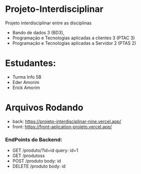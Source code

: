 # Projeto-Interdisciplinar
Projeto interdisciplinar entre as disciplinas 
    
  - Bando de dados 3 (BD3), 
  - Programação e Tecnologias aplicadas a clientes 3 (PTAC 3)
  - Programação e Tecnologias aplicadas a Servidor 2 (PTAS 2)

# Estudantes:

- Turma Info 5B
- Eder Amorim
- Erick Amorim

# Arquivos Rodando

- back: https://projeto-interdisciplinar-nine.vercel.app/
- front: https://front-aplication-projeto.vercel.app/

### EndPoints do Backend:
- GET /produto/?id=id  query: id=1
- GET /produtoss
- POST /produto  body: id
- DELETE /produto  body: id
